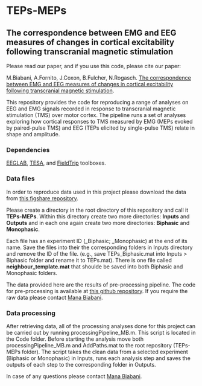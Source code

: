 # TEPs-MEPs
## The correspondence between EMG and EEG measures of changes in cortical excitability following transcranial magnetic stimulation

Please read our paper, and if you use this code, please cite our paper:

M.Biabani, A.Fornito, J.Coxon, B.Fulcher, N.Rogasch. [The correspondence between EMG and EEG measures of changes in cortical excitability following transcranial magnetic stimulation](https://www.biorxiv.org/content/10.1101/765875v2.full.pdf).

This repository provides the code for reproducing a range of analyses on EEG and EMG signals recorded in response to transcranial magnetic stimulation (TMS) over motor cortex. The pipeline runs a set of analyses exploring how cortical responses to TMS measured by EMG (MEPs evoked by paired-pulse TMS) and EEG (TEPs elicited by single-pulse TMS) relate in shape and amplitude. 

### Dependencies
 [EEGLAB](https://sccn.ucsd.edu/eeglab/index.php), [TESA](https://nigelrogasch.github.io/TESA/), and [FieldTrip](http://www.fieldtriptoolbox.org/) toolboxes.
 
### Data files
In order to reproduce data used in this project please download the data from [this figshare repository](https://doi.org/10.26180/5cff2a0fc38e9). 

Please create a directory in the root directory of this repository and call it **TEPs-MEPs**. Within this directory create two more directories: **Inputs** and **Outputs** and in each one again create two more directories: **Biphasic** and **Monophasic**.

Each file has an experiment ID (_Biphasic; _Monophasic) at the end of its name. Save the files into their the corresponding folders in Inputs directory and remove the ID of the file. (e.g., save TEPs_Biphasic.mat into Inputs > Biphasic folder and rename it to TEPs.mat). There is one file called **neighbour_template.mat** that shoulde be saved into both Biphasic and Monophasic folders. 

The data provided here are the results of pre-processing pipeline. The code for pre-processing is available at [this github repository](https://github.com/BMHLab/TEPs-PEPs). If you require the raw data please contact [Mana Biabani](mailto:mana.biabani@gmail.com).

### Data processing
After retrieving data, all of the processing analyses done for this project can be carried out by running processingPipeline_MB.m. This script is located in the Code folder. Before starting the analysis move both processingPipeline_MB.m and AddPaths.mat to the root repository (TEPs-MEPs folder). The script takes the clean data from a selected experiment (Biphasic or Monophasic) in Inputs, runs each analysis step and saves the outputs of each step to the corresponding folder in Outputs.

In case of any questions please contact [Mana Biabani](mailto:mana.biabani@gmail.com).
